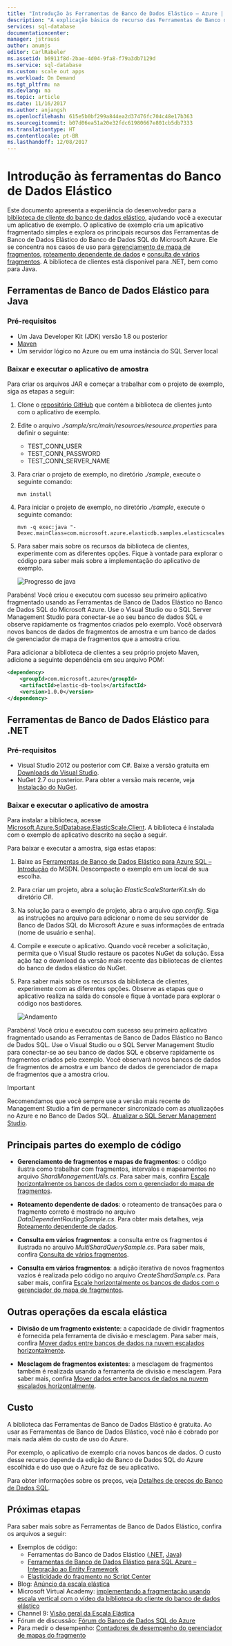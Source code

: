```yaml
---
title: "Introdução às Ferramentas de Banco de Dados Elástico – Azure | Microsoft Docs"
description: "A explicação básica do recurso das Ferramentas de Banco de Dados Elástico do Banco de Dados SQL do Azure, incluindo um exemplo de aplicativo fácil de executar."
services: sql-database
documentationcenter: 
manager: jstrauss
author: anumjs
editor: CarlRabeler
ms.assetid: b6911f8d-2bae-4d04-9fa8-f79a3db7129d
ms.service: sql-database
ms.custom: scale out apps
ms.workload: On Demand
ms.tgt_pltfrm: na
ms.devlang: na
ms.topic: article
ms.date: 11/16/2017
ms.author: anjangsh
ms.openlocfilehash: 615e5b0bf299a844ea2d37476fc704c48e17b363
ms.sourcegitcommit: b07d06ea51a20e32fdc61980667e801cb5db7333
ms.translationtype: HT
ms.contentlocale: pt-BR
ms.lasthandoff: 12/08/2017
---
```

# <a name="get-started-with-elastic-database-tools"></a>Introdução às ferramentas do Banco de Dados Elástico
Este documento apresenta a experiência do desenvolvedor para a [biblioteca de cliente do banco de dados elástico](sql-database-elastic-database-client-library.md), ajudando você a executar um aplicativo de exemplo. O aplicativo de exemplo cria um aplicativo fragmentado simples e explora os principais recursos das Ferramentas de Banco de Dados Elástico do Banco de Dados SQL do Microsoft Azure. Ele se concentra nos casos de uso para [gerenciamento de mapa de fragmentos](sql-database-elastic-scale-shard-map-management.md), [roteamento dependente de dados](sql-database-elastic-scale-data-dependent-routing.md) e [consulta de vários fragmentos](sql-database-elastic-scale-multishard-querying.md). A biblioteca de clientes está disponível para .NET, bem como para Java. 

## <a name="elastic-database-tools-for-java"></a>Ferramentas de Banco de Dados Elástico para Java
### <a name="prerequisites"></a>Pré-requisitos
* Um Java Developer Kit (JDK) versão 1.8 ou posterior
* [Maven](http://maven.apache.org/download.cgi)
* Um servidor lógico no Azure ou em uma instância do SQL Server local

### <a name="download-and-run-the-sample-app"></a>Baixar e executar o aplicativo de amostra
Para criar os arquivos JAR e começar a trabalhar com o projeto de exemplo, siga as etapas a seguir: 
1. Clone o [repositório GitHub](https://github.com/Microsoft/elastic-db-tools-for-java) que contém a biblioteca de clientes junto com o aplicativo de exemplo. 

2. Edite o arquivo _./sample/src/main/resources/resource.properties_ para definir o seguinte:
    * TEST_CONN_USER
    * TEST_CONN_PASSWORD
    * TEST_CONN_SERVER_NAME

3. Para criar o projeto de exemplo, no diretório _./sample_, execute o seguinte comando:

    ```
    mvn install
    ```
    
4. Para iniciar o projeto de exemplo, no diretório _./sample_, execute o seguinte comando: 
    
    ```
    mvn -q exec:java "-Dexec.mainClass=com.microsoft.azure.elasticdb.samples.elasticscalestarterkit.Program"
    ```
    
5. Para saber mais sobre os recursos da biblioteca de clientes, experimente com as diferentes opções. Fique à vontade para explorar o código para saber mais sobre a implementação do aplicativo de exemplo.

    ![Progresso de java][5]
    
Parabéns! Você criou e executou com sucesso seu primeiro aplicativo fragmentado usando as Ferramentas de Banco de Dados Elástico no Banco de Dados SQL do Microsoft Azure. Use o Visual Studio ou o SQL Server Management Studio para conectar-se ao seu banco de dados SQL e observe rapidamente os fragmentos criados pelo exemplo. Você observará novos bancos de dados de fragmentos de amostra e um banco de dados de gerenciador de mapa de fragmentos que a amostra criou. 

Para adicionar a biblioteca de clientes a seu próprio projeto Maven, adicione a seguinte dependência em seu arquivo POM:

```xml
<dependency> 
    <groupId>com.microsoft.azure</groupId> 
    <artifactId>elastic-db-tools</artifactId> 
    <version>1.0.0</version> 
</dependency> 
```

## <a name="elastic-database-tools-for-net"></a>Ferramentas de Banco de Dados Elástico para .NET 
### <a name="prerequisites"></a>Pré-requisitos
* Visual Studio 2012 ou posterior com C#. Baixe a versão gratuita em [Downloads do Visual Studio](http://www.visualstudio.com/downloads/download-visual-studio-vs.aspx).
* NuGet 2.7 ou posterior. Para obter a versão mais recente, veja [Instalação do NuGet](http://docs.nuget.org/docs/start-here/installing-nuget).

### <a name="download-and-run-the-sample-app"></a>Baixar e executar o aplicativo de amostra
Para instalar a biblioteca, acesse [Microsoft.Azure.SqlDatabase.ElasticScale.Client](https://www.nuget.org/packages/Microsoft.Azure.SqlDatabase.ElasticScale.Client/). A biblioteca é instalada com o exemplo de aplicativo descrito na seção a seguir.

Para baixar e executar a amostra, siga estas etapas: 

1. Baixe as [Ferramentas de Banco de Dados Elástico para Azure SQL – Introdução](https://code.msdn.microsoft.com/windowsapps/Elastic-Scale-with-Azure-a80d8dc6) do MSDN. Descompacte o exemplo em um local de sua escolha.

2. Para criar um projeto, abra a solução *ElasticScaleStarterKit.sln* do diretório *C#*.

3. Na solução para o exemplo de projeto, abra o arquivo *app.config*. Siga as instruções no arquivo para adicionar o nome de seu servidor de Banco de Dados SQL do Microsoft Azure e suas informações de entrada (nome de usuário e senha).

4. Compile e execute o aplicativo. Quando você receber a solicitação, permita que o Visual Studio restaure os pacotes NuGet da solução. Essa ação faz o download da versão mais recente das bibliotecas de clientes do banco de dados elástico do NuGet.

5. Para saber mais sobre os recursos da biblioteca de clientes, experimente com as diferentes opções. Observe as etapas que o aplicativo realiza na saída do console e fique à vontade para explorar o código nos bastidores.
   
    ![Andamento][4]

Parabéns! Você criou e executou com sucesso seu primeiro aplicativo fragmentado usando as Ferramentas de Banco de Dados Elástico no Banco de Dados SQL. Use o Visual Studio ou o SQL Server Management Studio para conectar-se ao seu banco de dados SQL e observe rapidamente os fragmentos criados pelo exemplo. Você observará novos bancos de dados de fragmentos de amostra e um banco de dados de gerenciador de mapa de fragmentos que a amostra criou.

> [!IMPORTANT]
> Recomendamos que você sempre use a versão mais recente do Management Studio a fim de permanecer sincronizado com as atualizações no Azure e no Banco de Dados SQL. [Atualizar o SQL Server Management Studio](https://msdn.microsoft.com/library/mt238290.aspx).
> 
> 

## <a name="key-pieces-of-the-code-sample"></a>Principais partes do exemplo de código
* **Gerenciamento de fragmentos e mapas de fragmentos**: o código ilustra como trabalhar com fragmentos, intervalos e mapeamentos no arquivo *ShardManagementUtils.cs*. Para saber mais, confira [Escale horizontalmente os bancos de dados com o gerenciador do mapa de fragmentos](http://go.microsoft.com/?linkid=9862595).  

* **Roteamento dependente de dados**: o roteamento de transações para o fragmento correto é mostrado no arquivo *DataDependentRoutingSample.cs*. Para obter mais detalhes, veja [Roteamento dependente de dados](http://go.microsoft.com/?linkid=9862596). 

* **Consulta em vários fragmentos**: a consulta entre os fragmentos é ilustrada no arquivo *MultiShardQuerySample.cs*. Para saber mais, confira [Consulta de vários fragmentos](http://go.microsoft.com/?linkid=9862597).

* **Consulta em vários fragmentos**: a adição iterativa de novos fragmentos vazios é realizada pelo código no arquivo *CreateShardSample.cs*. Para saber mais, confira [Escale horizontalmente os bancos de dados com o gerenciador do mapa de fragmentos](http://go.microsoft.com/?linkid=9862595).

## <a name="other-elastic-scale-operations"></a>Outras operações da escala elástica
* **Divisão de um fragmento existente**: a capacidade de dividir fragmentos é fornecida pela ferramenta de divisão e mesclagem. Para saber mais, confira [Mover dados entre bancos de dados na nuvem escalados horizontalmente](sql-database-elastic-scale-overview-split-and-merge.md).

* **Mesclagem de fragmentos existentes**: a mesclagem de fragmentos também é realizada usando a ferramenta de divisão e mesclagem. Para saber mais, confira [Mover dados entre bancos de dados na nuvem escalados horizontalmente](sql-database-elastic-scale-overview-split-and-merge.md).   

## <a name="cost"></a>Custo
A biblioteca das Ferramentas de Banco de Dados Elástico é gratuita. Ao usar as Ferramentas de Banco de Dados Elástico, você não é cobrado por mais nada além do custo de uso do Azure. 

Por exemplo, o aplicativo de exemplo cria novos bancos de dados. O custo desse recurso depende da edição de Banco de Dados SQL do Azure escolhida e do uso que o Azure faz de seu aplicativo.

Para obter informações sobre os preços, veja [Detalhes de preços do Banco de Dados SQL](https://azure.microsoft.com/pricing/details/sql-database/).

## <a name="next-steps"></a>Próximas etapas
Para saber mais sobre as Ferramentas de Banco de Dados Elástico, confira os arquivos a seguir:

* Exemplos de código: 
  * Ferramentas do Banco de Dados Elástico ([.NET](http://code.msdn.microsoft.com/Elastic-Scale-with-Azure-a80d8dc6?SRC=VSIDE), [Java](https://search.maven.org/#search%7Cga%7C1%7Ca%3A%22azure-elasticdb-tools%22))
  * [Ferramentas de Banco de Dados Elástico para SQL Azure – Integração ao Entity Framework](http://code.msdn.microsoft.com/Elastic-Scale-with-Azure-bae904ba?SRC=VSIDE)
  * [Elasticidade do fragmento no Script Center](https://gallery.technet.microsoft.com/scriptcenter/Elastic-Scale-Shard-c9530cbe)
* Blog: [Anúncio da escala elástica](https://azure.microsoft.com/blog/2014/10/02/introducing-elastic-scale-preview-for-azure-sql-database/)
* Microsoft Virtual Academy: [implementando a fragmentação usando escala vertical com o vídeo da biblioteca do cliente do banco de dados elástico](https://mva.microsoft.com/training-courses/elastic-database-capabilities-with-azure-sql-db-16554?l=lWyQhF1fC_6306218965) 
* Channel 9: [Visão geral da Escala Elástica](http://channel9.msdn.com/Shows/Data-Exposed/Azure-SQL-Database-Elastic-Scale)
* Fórum de discussão: [Fórum do Banco de Dados SQL do Azure](http://social.msdn.microsoft.com/forums/azure/home?forum=ssdsgetstarted)
* Para medir o desempenho: [Contadores de desempenho do gerenciador de mapas do fragmento](sql-database-elastic-database-client-library.md)

<!--Anchors-->
[The Elastic Scale Sample Application]: #The-Elastic-Scale-Sample-Application
[Download and Run the Sample App]: #Download-and-Run-the-Sample-App
[Cost]: #Cost
[Next steps]: #next-steps

<!--Image references-->
[1]: ./media/sql-database-elastic-scale-get-started/newProject.png
[2]: ./media/sql-database-elastic-scale-get-started/click-online.png
[3]: ./media/sql-database-elastic-scale-get-started/click-CSharp.png
[4]: ./media/sql-database-elastic-scale-get-started/output2.png
[5]: ./media/sql-database-elastic-scale-get-started/java-client-library.PNG

